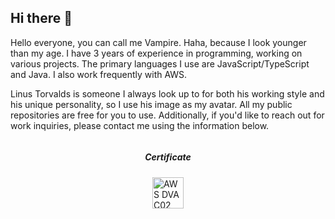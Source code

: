 ## Hi there 👋

Hello everyone, you can call me Vampire. Haha, because I look younger than my age.
I have 3 years of experience in programming, working on various projects.
The primary languages I use are JavaScript/TypeScript and Java. I also work frequently with AWS.

Linus Torvalds is someone I always look up to for both his working style and his unique personality, so I use his image as my avatar.
All my public repositories are free for you to use.
Additionally, if you'd like to reach out for work inquiries, please contact me using the information below.

<div style="display: flex; flex-direction: column; align-items: center;">
    <h5>
        Certificate
    </h5>
    <a href="https://www.credly.com/badges/1543d512-c9cf-4266-b1a5-7e20e57040fe/linked_in?t=skqctw">
        <img width="50px" height="50px"
            src="https://images.credly.com/size/340x340/images/b9feab85-1a43-4f6c-99a5-631b88d5461b/image.png"
            alt="AWS DVA C02">
    </a>
</div>
